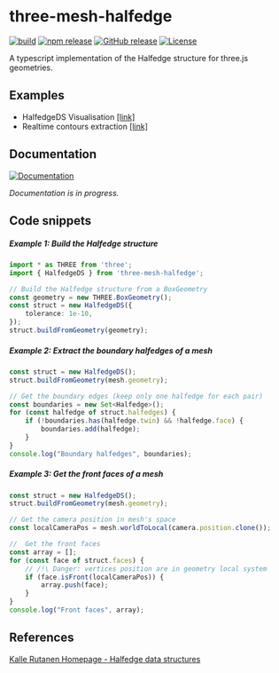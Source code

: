 # three-mesh-halfedge

[![build](https://img.shields.io/github/workflow/status/LokiResearch/three-svg-renderer/build)](https://img.shields.io/github/workflow/status/LokiResearch/three-svg-renderer/build)
[![npm release](https://img.shields.io/npm/v/three-mesh-halfedge)](https://img.shields.io/npm/v/three-mesh-halfedge)
[![GitHub release](https://img.shields.io/github/release/LokiResearch/three-mesh-halfedge?include_prereleases=&sort=semver&color=blue)](https://github.com/LokiResearch/three-mesh-halfedge/releases/)
[![License](https://img.shields.io/badge/License-MIT-green)](#license)

A typescript implementation of the Halfedge structure for three.js geometries.

## Examples

- HalfedgeDS Visualisation [[link]](https://LokiResearch.github.io/three-mesh-halfedge/build-examples/HalfedgeDSVisualisation.html)
- Realtime contours extraction [[link]](https://LokiResearch.github.io/three-mesh-halfedge/build-examples/ExtractContours.html)

## Documentation

[![Documentation](https://img.shields.io/badge/view-Documentation-blue?label=Open)](https://LokiResearch.github.io/three-mesh-halfedge/doc/index.html)

*Documentation is in progress.*

## Code snippets

##### Example 1: Build the Halfedge structure
```ts
import * as THREE from 'three';
import { HalfedgeDS } from 'three-mesh-halfedge';

// Build the Halfedge structure from a BoxGeometry
const geometry = new THREE.BoxGeometry();
const struct = new HalfedgeDS({
	tolerance: 1e-10,
});
struct.buildFromGeometry(geometry);
```

##### Example 2: Extract the boundary halfedges of a mesh
```ts
const struct = new HalfedgeDS();
struct.buildFromGeometry(mesh.geometry);

// Get the boundary edges (keep only one halfedge for each pair)
const boundaries = new Set<Halfedge>();
for (const halfedge of struct.halfedges) {
	if (!boundaries.has(halfedge.twin) && !halfedge.face) {
		boundaries.add(halfedge);
	}
}
console.log("Boundary halfedges", boundaries);
```


##### Example 3: Get the front faces of a mesh
```ts
const struct = new HalfedgeDS();
struct.buildFromGeometry(mesh.geometry);

// Get the camera position in mesh's space
const localCameraPos = mesh.worldToLocal(camera.position.clone());

//  Get the front faces
const array = [];
for (const face of struct.faces) {
	// /!\ Danger: vertices position are in geometry local system
	if (face.isFront(localCameraPos)) { 
		array.push(face);
	}
}
console.log("Front faces", array);
```
## References

[Kalle Rutanen Homepage - Halfedge data structures](https://kaba.hilvi.org/homepage/blog/halfedge/halfedge.htm)


